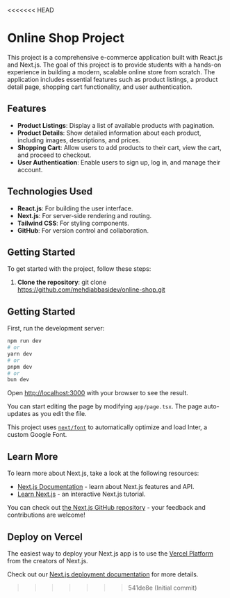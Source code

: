 <<<<<<< HEAD
# Online Shop Project

This project is a comprehensive e-commerce application built with React.js and Next.js. The goal of this project is to provide students with a hands-on experience in building a modern, scalable online store from scratch. The application includes essential features such as product listings, a product detail page, shopping cart functionality, and user authentication.

## Features

- **Product Listings**: Display a list of available products with pagination.
- **Product Details**: Show detailed information about each product, including images, descriptions, and prices.
- **Shopping Cart**: Allow users to add products to their cart, view the cart, and proceed to checkout.
- **User Authentication**: Enable users to sign up, log in, and manage their account.


## Technologies Used

- **React.js**: For building the user interface.
- **Next.js**: For server-side rendering and routing.
- **Tailwind CSS**: For styling components.
- **GitHub**: For version control and collaboration.

## Getting Started

To get started with the project, follow these steps:

1. **Clone the repository**:
   git clone https://github.com/mehdiabbasidev/online-shop.git

## Getting Started

First, run the development server:

```bash
npm run dev
# or
yarn dev
# or
pnpm dev
# or
bun dev
```

Open [http://localhost:3000](http://localhost:3000) with your browser to see the result.

You can start editing the page by modifying `app/page.tsx`. The page auto-updates as you edit the file.

This project uses [`next/font`](https://nextjs.org/docs/basic-features/font-optimization) to automatically optimize and load Inter, a custom Google Font.

## Learn More

To learn more about Next.js, take a look at the following resources:

- [Next.js Documentation](https://nextjs.org/docs) - learn about Next.js features and API.
- [Learn Next.js](https://nextjs.org/learn) - an interactive Next.js tutorial.

You can check out [the Next.js GitHub repository](https://github.com/vercel/next.js/) - your feedback and contributions are welcome!

## Deploy on Vercel

The easiest way to deploy your Next.js app is to use the [Vercel Platform](https://vercel.com/new?utm_medium=default-template&filter=next.js&utm_source=create-next-app&utm_campaign=create-next-app-readme) from the creators of Next.js.

Check out our [Next.js deployment documentation](https://nextjs.org/docs/deployment) for more details.
>>>>>>> 541de8e (Initial commit)
